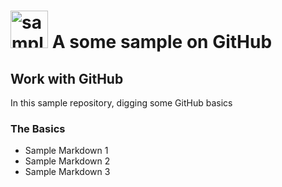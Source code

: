 # <a href='http://alkantrdev.com'><img src='https://via.placeholder.com/60.png/09f/fff' height='60' alt='sample logo' /></a> A some sample on GitHub

## Work with GitHub
In this sample repository, digging some GitHub basics

### The Basics
- Sample Markdown 1
- Sample Markdown 2
- Sample Markdown 3
